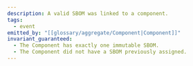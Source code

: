 ```yaml
---
description: A valid SBOM was linked to a component.
tags:
  - event
emitted_by: "[[glossary/aggregate/Component|Component]]"
invariant_guaranteed:
  - The Component has exactly one immutable SBOM.
  - The Component did not have a SBOM previously assigned.
---
```

